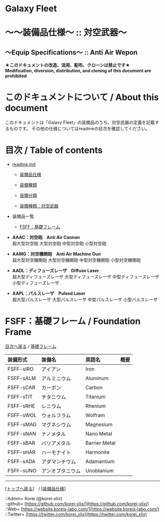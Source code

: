 # Galaxy Fleet
  
<h1>～～装備品仕様～ :: 対空武器～</h1>  
<h2>～Equip Specifications～ :: Anti Air Wepon</h2>  
  

**★このドキュメントの改造、流用、配布、クローンは禁止です★**  
    **Modification, diversion, distribution, and cloning of this document are prohibited**  
  

<h1 id="aHowto">このドキュメントについて / About this document</h1>  
このドキュメントは「Galaxy Fleet」の装備品のうち、対空武器の定義を記載するものです。  
その他の仕様についてはreadmeの目次を確認してください。  
  





<h1 id="aMokuji">目次 / Table of contents</h1>  

* [readme.md](/readme.md)
  * [装備品仕様](/equip/readme.md)
  * [装備種類](/strategypart/readme.md#aEquipKind)
  * [装備分類](/equip/readme.md#aEquipClass)

  * [装備種類：対空武器](/equip/readme.md#aAntiAirWepon)

* 装備品一覧
  * [FSFF：基礎フレーム](#aFoundationFrame)
  





* **AAAC：対空砲　Anti Air Cannon**  
超大型対空砲
大型対空砲
中型対空砲
小型対空砲


* **AAMG：対空機関砲　Anti Air Machine Gun**  
超大型対空機関砲
大型対空機関砲
中型対空機関砲
小型対空機関砲


* **AADL：ディフューズレーザ　Diffuse Laser**  
超大型ディフューズレーザ
大型ディフューズレーザ
中型ディフューズレーザ
小型ディフューズレーザ


* **AAPL：パルスレーザ　Pulsed Laser**  
超大型パルスレーザ
大型パルスレーザ
中型パルスレーザ
小型パルスレーザ












<h1 id="aFoundationFrame">FSFF：基礎フレーム / Foundation Frame</h1>  
  
  [目次へ戻る](#aMokuji) / [基礎フレーム](frame.md)  
  

|装備形式  |装備名  |英語名  |概要  |
|:--|:--|:--|:--|
|FSFF-sIRO  |アイアン          |Iron          |  |
|FSFF-sALM  |アルミニウム      |Aluminum      |  |
|FSFF-sCAR  |カーボン          |Carbon        |  |
|FSFF-sTIT  |チタニウム        |Titanium      |  |
|FSFF-sRHE  |レニウム          |Rhenium       |  |
|FSFF-sWOL  |ウォルフラム      |Wolfram       |  |
|FSFF-sMAG  |マグネシウム      |Magnesium     |  |
|FSFF-sNAN  |ナノメタル        |Nano Metal    |  |
|FSFF-sBAR  |バリアメタル      |Barrier Metal |  |
|FSFF-sHAR  |ハーモナイト      |Harmonite     |  |
|FSFF-sADA  |アダマンチウム    |Adamantium    |  |
|FSFF-sUNO  |アンオブタニウム  |Unobtanium    |  |
  










***
[[トップへ戻る]](/readme.md)　/
[[装備品仕様]](/equip/readme.md)  
  
::Admin= Korei (@korei-xlix)  
::github= [https://github.com/korei-xlix/](https://github.com/korei-xlix/)  
::Web= [https://website.koreis-labo.com/](https://website.koreis-labo.com/)  
::Twitter= [https://twitter.com/korei_xlix](https://twitter.com/korei_xlix)  
